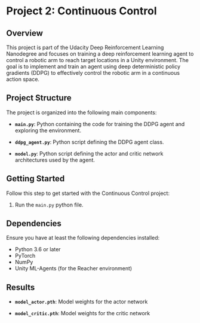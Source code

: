 # Project 2: Continuous Control

## Overview

This project is part of the Udacity Deep Reinforcement Learning Nanodegree and focuses on training a deep reinforcement learning agent to control a robotic arm to reach target locations in a Unity environment. The goal is to implement and train an agent using deep deterministic policy gradients (DDPG) to effectively control the robotic arm in a continuous action space.

## Project Structure

The project is organized into the following main components:

- **`main.py`**: Python containing the code for training the DDPG agent and exploring the environment.

- **`ddpg_agent.py`**: Python script defining the DDPG agent class.

- **`model.py`**: Python script defining the actor and critic network architectures used by the agent.

## Getting Started

Follow this step to get started with the Continuous Control project:

1. Run the `main.py` python file.

## Dependencies

Ensure you have at least the following dependencies installed:

- Python 3.6 or later
- PyTorch
- NumPy
- Unity ML-Agents (for the Reacher environment)

## Results

- **`model_actor.pth`**: Model weights for the actor network

- **`model_critic.pth`**: Model weights for the critic network